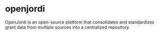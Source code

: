 # openjordi
OpenJordi is an open-source platform that consolidates and standardizes grant data from multiple sources into a centralized repository.
